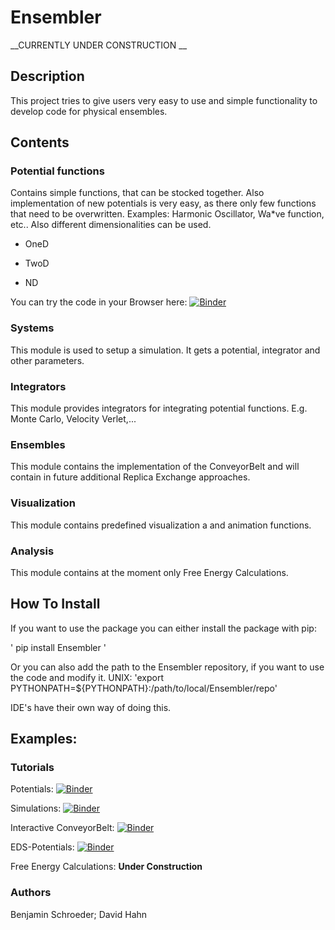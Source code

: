 # Ensembler


__CURRENTLY UNDER CONSTRUCTION __


## Description
This project tries to give users very easy to use and simple functionality to develop code for physical ensembles.

## Contents
### Potential functions

  Contains simple functions, that can be stocked together. 
  Also implementation of new potentials is very easy, as there only few functions that need to be overwritten.
  Examples: Harmonic Oscillator, Wa*ve function, etc.. 
  Also different dimensionalities can be used.

   * OneD

   * TwoD

   * ND

   You can try the code in your Browser here: [![Binder](https://mybinder.org/badge_logo.svg)](https://mybinder.org/v2/gh/rinikerlab/Ensembler/improving_import_structure?filepath=examples%2FBasicPotentials.ipynb)

### Systems

   This module is used to setup a simulation. It gets a potential, integrator and other parameters.

### Integrators

   This module provides integrators for integrating potential functions. E.g. Monte Carlo, Velocity Verlet,...

### Ensembles

   This module contains the implementation of the ConveyorBelt and will contain in future additional Replica Exchange approaches.

### Visualization

   This module contains predefined visualization a and animation functions.

### Analysis

   This module contains at the moment only Free Energy Calculations.

## How To Install
If you want to use the package you can either install the package with pip:

   ' pip install Ensembler '

Or you can also add the path to the Ensembler repository, if you want to use the code and modify it.
   UNIX:
   'export PYTHONPATH=${PYTHONPATH}:/path/to/local/Ensembler/repo'

   IDE's have their own way of doing this.

## Examples:

### Tutorials

Potentials: [![Binder](https://mybinder.org/badge_logo.svg)](https://mybinder.org/v2/gh/rinikerlab/Ensembler/improving_import_structure?filepath=examples%2FBasicPotentials.ipynb)

Simulations: [![Binder](https://mybinder.org/badge_logo.svg)](https://mybinder.org/v2/gh/rinikerlab/Ensembler/improving_import_structure?filepath=examples%2FBasicSimulations.ipynb)

Interactive ConveyorBelt: [![Binder](https://mybinder.org/badge_logo.svg)](https://mybinder.org/v2/gh/rinikerlab/Ensembler/improving_import_structure?filepath=examples%2FConveyorBelt.ipynb)

EDS-Potentials: [![Binder](https://mybinder.org/badge_logo.svg)](https://mybinder.org/v2/gh/rinikerlab/Ensembler/improving_import_structure?filepath=examples%2FEDS.ipynb)

Free Energy Calculations: __Under Construction__


### Authors

Benjamin Schroeder;
David Hahn
